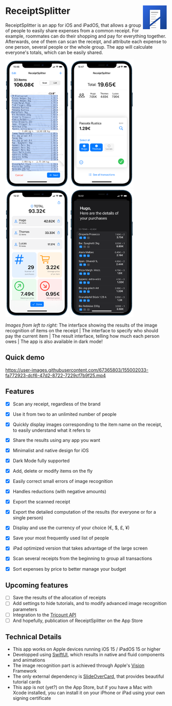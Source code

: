 <h1> ReceiptSplitter
  <img align="right" src="ReceiptSplitter/Assets.xcassets/AppIcon.appiconset/256.png" width=74px>
</h1>

ReceiptSplitter is an app for iOS and iPadOS, that allows a group of people to easily share expenses from a common receipt.
For example, roommates can do their shopping and pay for everything together.
Afterwards, one of them can scan the receipt, and attribute each expense to one person, several people or the whole group.
The app will calculate everyone's totals, which can be easily shared.

<p>
    <img src="Resources/vision.PNG" height=400px>
    <img src="Resources/selection.PNG" height=400px>
    <img src="Resources/result.PNG" height=400px>
    <img src="Resources/dark.PNG" height=400px>
</p>

*Images from left to right:* The interface showing the results of the image recognition of items on the receipt | The interface to specify who should pay the current item | The result interface, telling how much each person owes | The app is also available in dark mode!

## Quick demo

https://user-images.githubusercontent.com/67365803/155002033-fa772923-dcf6-47d2-8722-7229cf7b9f25.mp4


## Features
- [x] Scan any receipt, regardless of the brand
- [x] Use it from two to an unlimited number of people
- [x] Quickly display images corresponding to the item name on the receipt, to easily understand what it refers to
- [x] Share the results using any app you want
- [x] Minimalist and native design for iOS
- [X] Dark Mode fully supported
- [x] Add, delete or modify items on the fly
- [x] Easily correct small errors of image recognition
- [x] Handles reductions (with negative amounts)
- [x] Export the scanned receipt 
- [x] Export the detailed computation of the results (for everyone or for a single person)
- [x] Display and use the currency of your choice (€, $, £, ¥)
- [x] Save your most frequently used list of people
- [x] iPad optimized version that takes advantage of the large screen
- [x] Scan several receipts from the beginning to group all transactions 
- [x] Sort expenses by price to better manage your budget


## Upcoming features
- [ ] Save the results of the allocation of receipts 
- [ ] Add settings to hide tutorials, and to modify advanced image recognition parameters
- [ ] Integration to the [Tricount API](https://www.tricount.com/en/api)
- [ ] And hopefully, publication of ReceiptSplitter on the App Store

## Technical Details
- This app works on Apple devices running iOS 15 / iPadOS 15 or higher
- Developped using [SwiftUI](https://developer.apple.com/xcode/swiftui/), which results in native and fluid components and animations
- The image recognition part is achieved through Apple's [Vision](https://developer.apple.com/documentation/vision) Framework
- The only external dependency is [SlideOverCard](https://github.com/joogps/SlideOverCard), that provides beautiful tutorial cards
- This app is not (yet?) on the App Store, but if you have a Mac with Xcode installed, you can install it on your iPhone or iPad using your own signing certificate

